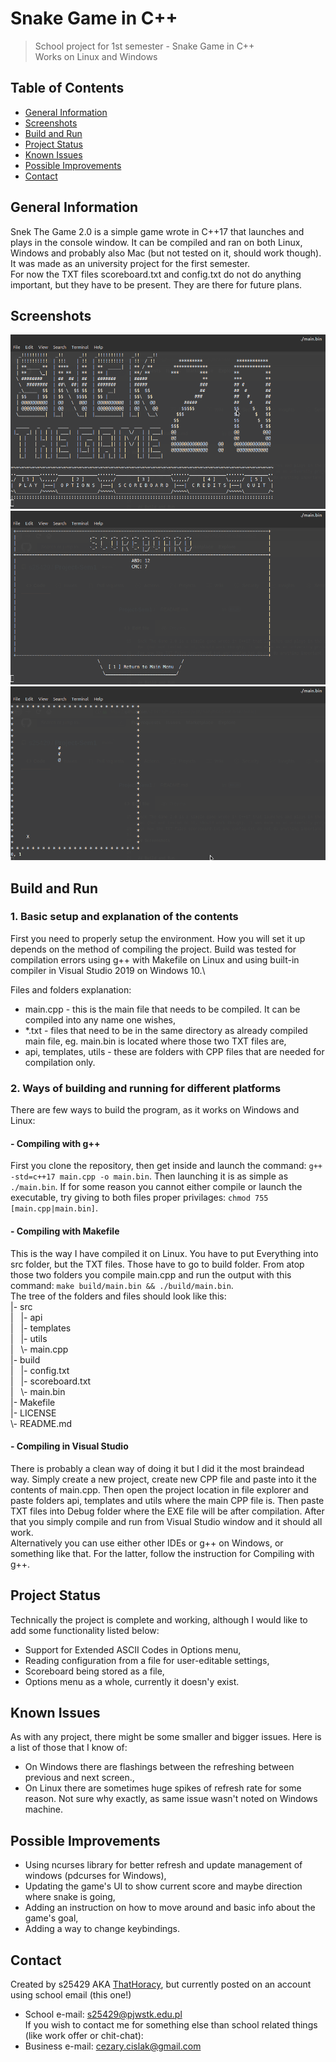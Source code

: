 # Snake Game in C++
> School project for 1st semester - Snake Game in C++\
> Works on Linux and Windows

## Table of Contents
* [General Information](#general-information)
* [Screenshots](#screenshots)
* [Build and Run](#build-and-run)
* [Project Status](#project-status)
* [Known Issues](#known-issues)
* [Possible Improvements](#possible-improvements)
* [Contact](#contact)

## General Information
Snek The Game 2.0 is a simple game wrote in C++17 that launches and plays in the console window. It can be compiled and ran on both Linux, Windows and probably also Mac (but not tested on it, should work though). It was made as an university project for the first semester.\
For now the TXT files scoreboard.txt and config.txt do not do anything important, but they have to be present. They are there for future plans.

## Screenshots
![Image-1](./imgs/img1.png?raw=true)
![Image-2](./imgs/img2.png?raw=true)
![Image-3](./imgs/img3.png?raw=true)

## Build and Run

### 1. Basic setup and explanation of the contents
First you need to properly setup the environment. How you will set it up depends on the method of compiling the project. Build was tested for compilation errors using g++ with Makefile on Linux and using built-in compiler in Visual Studio 2019 on Windows 10.\

Files and folders explanation:
- main.cpp - this is the main file that needs to be compiled. It can be compiled into any name one wishes,
- \*.txt - files that need to be in the same directory as already compiled main file, eg. main.bin is located where those two TXT files are,
- api, templates, utils - these are folders with CPP files that are needed for compilation only.

### 2. Ways of building and running for different platforms
There are few ways to build the program, as it works on Windows and Linux:

#### - Compiling with g++
First you clone the repository, then get inside and launch the command: `g++ -std=c++17 main.cpp -o main.bin`. Then launching it is as simple as `./main.bin`. If for some reason you cannot either compile or launch the executable, try giving to both files proper privilages: `chmod 755 [main.cpp|main.bin]`.

#### - Compiling with Makefile
This is the way I have compiled it on Linux. You have to put Everything into src folder, but the TXT files. Those have to go to build folder. From atop those two folders you compile main.cpp and run the output with this command: `make build/main.bin && ./build/main.bin`.\
The tree of the folders and files should look like this:\
|- src\
| &nbsp; |- api\
| &nbsp; |- templates\
| &nbsp; |- utils\
| &nbsp; \\- main.cpp\
|- build\
| &nbsp; |- config.txt\
| &nbsp; |- scoreboard.txt\
| &nbsp; \\- main.bin\
|- Makefile\
|- LICENSE\
\\- README.md

#### - Compiling in Visual Studio
There is probably a clean way of doing it but I did it the most braindead way. Simply create a new project, create new CPP file and paste into it the contents of main.cpp. Then open the project location in file explorer and paste folders api, templates and utils where the main CPP file is. Then paste TXT files into Debug folder where the EXE file will be after compilation. After that you simply compile and run from Visual Studio window and it should all work.\
Alternatively you can use either other IDEs or g++ on Windows, or something like that. For the latter, follow the instruction for Compiling with g++.

## Project Status
Technically the project is complete and working, although I would like to add some functionality listed below:
- Support for Extended ASCII Codes in Options menu,
- Reading configuration from a file for user-editable settings,
- Scoreboard being stored as a file,
- Options menu as a whole, currently it doesn'y exist.

## Known Issues
As with any project, there might be some smaller and bigger issues. Here is a list of those that I know of:
- On Windows there are flashings between the refreshing between previous and next screen.,
- On Linux there are sometimes huge spikes of refresh rate for some reason. Not sure why exactly, as same issue wasn't noted on Windows machine.

## Possible Improvements
- Using ncurses library for better refresh and update management of windows (pdcurses for Windows),
- Updating the game's UI to show current score and maybe direction where snake is going,
- Adding an instruction on how to move around and basic info about the game's goal,
- Adding a way to change keybindings.

## Contact
Created by s25429 AKA [ThatHoracy](https://github.com/ThatHoracy), but currently posted on an account using school email (this one!)
- School e-mail: s25429@pjwstk.edu.pl\
If you wish to contact me for something else than school related things (like work offer or chit-chat):
- Business e-mail: cezary.cislak@gmail.com
